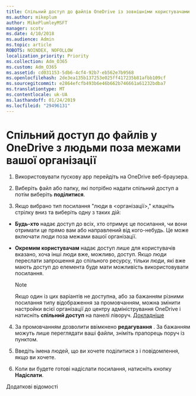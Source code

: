 ```yaml
---
title: Спільний доступ до файлів OneDrive із зовнішніми користувачами
ms.author: mikeplum
author: MikePlumleyMSFT
manager: scotv
ms.date: 4/10/2018
ms.audience: Admin
ms.topic: article
ROBOTS: NOINDEX, NOFOLLOW
localization_priority: Priority
ms.collection: Adm_O365
ms.custom: Adm_O365
ms.assetid: cd031153-5db6-4cf4-92b7-eb562e7b9568
ms.openlocfilehash: 2de3ea135b137253e025ff417235b81afbb109cf
ms.sourcegitcommit: e2864efcfb493b6e46b662b746661a61232bdba7
ms.translationtype: MT
ms.contentlocale: uk-UA
ms.lasthandoff: 01/24/2019
ms.locfileid: "29496131"
---
```

# <a name="share-files-in-onedrive-with-people-outside-your-organization"></a>Спільний доступ до файлів у OneDrive з людьми поза межами вашої організації

1. Використовувати пускову app перейдіть на OneDrive веб-браузера. 
    
2. Виберіть файл або папку, які потрібно надати спільний доступ а потім виберіть **поділитися**. 
    
3. Якщо вибрано тип посилання "люди в \<організації\>," клацніть стрілку вниз та виберіть одну з таких дій: 
    
  - **Будь-хто** надає доступ до всіх, хто отримує це посилання, чи вони отримати це прямо вам або направлений від кого-небудь. Це може включати люди поза межами вашої організації. 
    
  - **Окремим користувачам** надає доступ лише для користувачів вказано, хоча інші люди вже, можливо, доступ. Якщо люди переслати запрошення до спільного ресурсу, тільки люди, які вже мають доступ до елемента буде мати можливість використовувати посилання. 
    
    > [!NOTE]
    > Якщо один із цих варіантів не доступна, або за бажанням різними посилання типу відображення за промовчанням, можна змінити настройки всієї організації до центру адміністрування OneDrive і натисніть **спільний доступ** на панелі ліворуч. [Докладніше](https://go.microsoft.com/fwlink/?linkid=871961)
  
4. За промовчанням дозволити ввімкнено **редагування** . За бажанням можуть лише переглядати ваші файли, зніміть прапорець поруч із пунктом. 
    
5. Введіть імена людей, що ви хочете поділитися з і повідомлення, якщо ви хочете.
    
6. Коли ви будете готові надіслати посилання, натисніть кнопку **Надіслати**. 
    
Додаткові відомості
  

